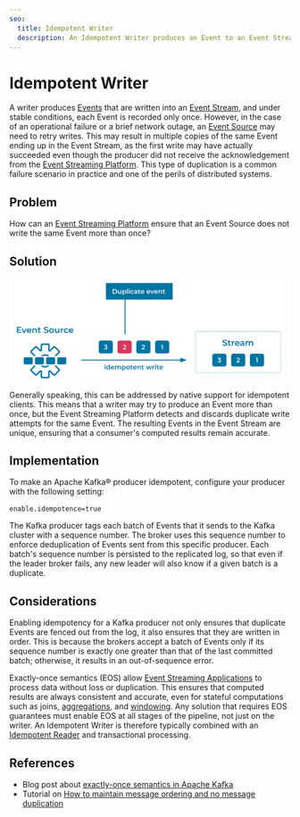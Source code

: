```yaml
---
seo:
  title: Idempotent Writer
  description: An Idempotent Writer produces an Event to an Event Streaming Platform exactly once.
---
```


# Idempotent Writer
A writer produces [Events](../event/event.md) that are written into an [Event Stream](../event-stream/event-stream.md), and under stable conditions, each Event is recorded only once.
However, in the case of an operational failure or a brief network outage, an [Event Source](../event-source/event-source.md) may need to retry writes. This may result in multiple copies of the same Event ending up in the Event Stream, as the first write may have actually succeeded even though the producer did not receive the acknowledgement from the [Event Streaming Platform](../event-stream/event-streaming-platform.md). This type of duplication is a common failure scenario in practice and one of the perils of distributed systems.

## Problem
How can an [Event Streaming Platform](../event-stream/event-streaming-platform.md) ensure that an Event Source does not write the same Event more than once?

## Solution
![idempotent-writer](../img/idempotent-writer.svg)

Generally speaking, this can be addressed by native support for idempotent clients.
This means that a writer may try to produce an Event more than once, but the Event Streaming Platform detects and discards duplicate write attempts for the same Event. The resulting Events in the Event Stream are unique, ensuring that a consumer's computed results remain accurate.

## Implementation
To make an Apache Kafka® producer idempotent, configure your producer with the following setting:

```
enable.idempotence=true
```

The Kafka producer tags each batch of Events that it sends to the Kafka cluster with a sequence number. The broker uses this sequence number to enforce deduplication of Events sent from this specific producer. Each batch's sequence number is persisted to the replicated log, so that even if the leader broker fails, any new leader will also know if a given batch is a duplicate.

## Considerations
Enabling idempotency for a Kafka producer not only ensures that duplicate Events are fenced out from the log, it also ensures that they are written in order. This is because the brokers accept a batch of Events only if its sequence number is exactly one greater than that of the last committed batch; otherwise, it results in an out-of-sequence error.

Exactly-once semantics (EOS) allow [Event Streaming Applications](../event-processing/event-processing-application.md) to process data without loss or duplication. This ensures that computed results are always consistent and accurate, even for stateful computations such as joins, [aggregations](../stream-processing/event-aggregator.md), and [windowing](../stream-processing/event-grouper.md). Any solution that requires EOS guarantees must enable EOS at all stages of the pipeline, not just on the writer. An Idempotent Writer is therefore typically combined with an [Idempotent Reader](../event-processing/idempotent-reader.md) and transactional processing.

## References
* Blog post about [exactly-once semantics in Apache Kafka](https://www.confluent.io/blog/simplified-robust-exactly-one-semantics-in-kafka-2-5/)
* Tutorial on [How to maintain message ordering and no message duplication](https://kafka-tutorials.confluent.io/message-ordering/kafka.html)
